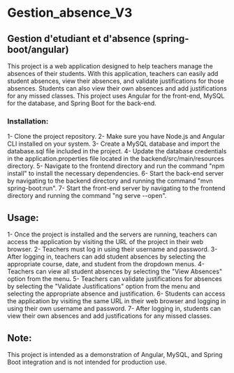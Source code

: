 # Gestion_absence_V3
## Gestion d'etudiant et d'absence  (spring-boot/angular)


This project is a web application designed to help teachers manage the absences of their students. With this application, teachers can easily add student absences,
view their absences, and validate justifications for those absences. Students can also view their own absences and add justifications for any missed classes.
This project uses Angular for the front-end, MySQL for the database, and Spring Boot for the back-end.

### Installation:

1- Clone the project repository.
2- Make sure you have Node.js and Angular CLI installed on your system.
3- Create a MySQL database and import the database.sql file included in the project.
4- Update the database credentials in the application.properties file located in the backend/src/main/resources directory.
5- Navigate to the frontend directory and run the command "npm install" to install the necessary dependencies.
6- Start the back-end server by navigating to the backend directory and running the command "mvn spring-boot:run".
7- Start the front-end server by navigating to the frontend directory and running the command "ng serve --open".

## Usage:
1- Once the project is installed and the servers are running, teachers can access the application by visiting the URL of the project in their web browser.
2- Teachers must log in using their username and password.
3- After logging in, teachers can add student absences by selecting the appropriate course, date, and student from the dropdown menus.
4- Teachers can view all student absences by selecting the "View Absences" option from the menu.
5- Teachers can validate justifications for absences by selecting the "Validate Justifications" option from the menu and selecting the appropriate absence and justification.
6- Students can access the application by visiting the same URL in their web browser and logging in using their own username and password.
7- After logging in, students can view their own absences and add justifications for any missed classes.

## Note:
This project is intended as a demonstration of Angular, MySQL, and Spring Boot integration and is not intended for production use.
